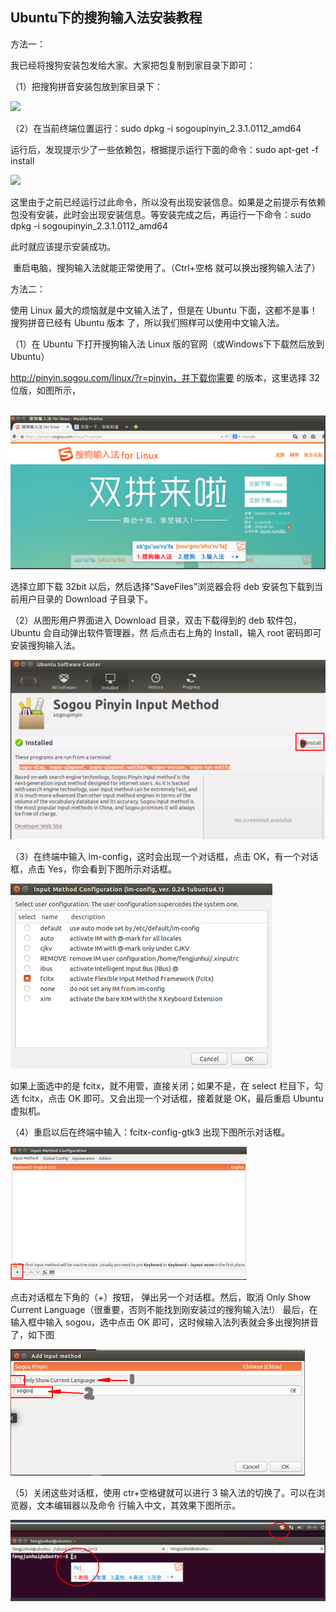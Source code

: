 ## Ubuntu下的搜狗输入法安装教程

方法一：

我已经将搜狗安装包发给大家。大家把包复制到家目录下即可：

（1）把搜狗拼音安装包放到家目录下：

![](D:\1_Ub_Share\0_Ebook\4_AI聊天机器人\AI_Wu-kong\2_Linux下搜狗输入法安装.assets\1583557527441.png)

（2）在当前终端位置运行：sudo dpkg -i sogoupinyin_2.3.1.0112_amd64

运行后，发现提示少了一些依赖包，根据提示运行下面的命令：sudo apt-get -f install

![](D:\1_Ub_Share\0_Ebook\4_AI聊天机器人\AI_Wu-kong\2_Linux下搜狗输入法安装.assets\1583557654466.png)

这里由于之前已经运行过此命令，所以没有出现安装信息。如果是之前提示有依赖包没有安装，此时会出现安装信息。等安装完成之后，再运行一下命令：sudo dpkg -i sogoupinyin_2.3.1.0112_amd64

此时就应该提示安装成功。

​    重启电脑，搜狗输入法就能正常使用了。（Ctrl+空格   就可以换出搜狗输入法了）

方法二：

使用 Linux 最大的烦恼就是中文输入法了，但是在 Ubuntu 下面，这都不是事！搜狗拼音已经有 Ubuntu 版本 了，所以我们照样可以使用中文输入法。

（1）在 Ubuntu 下打开搜狗输入法 Linux 版的官网（或Windows下下载然后放到Ubuntu）

 http://pinyin.sogou.com/linux/?r=pinyin，并下载你需要 的版本，这里选择 32 位版，如图所示，

​             ![image-20200115094730521](2_Linux下搜狗输入法安装.assets/image-20200115094730521.png)                  

选择立即下载 32bit 以后，然后选择“SaveFiles”浏览器会将 deb 安装包下载到当前用户目录的 Download 子目录下。

（2）从图形用户界面进入 Download 目录，双击下载得到的 deb 软件包，Ubuntu 会自动弹出软件管理器，然 后点击右上角的 Install，输入 root 密码即可安装搜狗输入法。

 ![image-20200115094737016](2_Linux下搜狗输入法安装.assets/image-20200115094737016.png)

（3）在终端中输入 im-config，这时会出现一个对话框，点击 OK，有一个对话框，点击 Yes，你会看到下图所示对话框。

 ![image-20200115094743383](2_Linux下搜狗输入法安装.assets/image-20200115094743383.png)

如果上面选中的是 fcitx，就不用管，直接关闭；如果不是，在 select 栏目下，勾选 fcitx，点击 OK 即可。又会出现一个对话框，接着就是 OK，最后重启 Ubuntu 虚拟机。

（4）重启以后在终端中输入：fcitx-config-gtk3 出现下图所示对话框。

 ![image-20200115094752740](2_Linux下搜狗输入法安装.assets/image-20200115094752740.png)

点击对话框左下角的（+）按钮， 弹出另一个对话框。然后，取消 Only Show Current Language（很重要，否则不能找到刚安装过的搜狗输入法!） 最后，在输入框中输入 sogou，选中点击 OK 即可，这时候输入法列表就会多出搜狗拼音了，如下图

 ![image-20200115094759544](2_Linux下搜狗输入法安装.assets/image-20200115094759544.png)

（5）关闭这些对话框，使用 ctr+空格键就可以进行 3 输入法的切换了。可以在浏览器，文本编辑器以及命令 行输入中文，其效果下图所示。

 ![image-20200115094805476](2_Linux下搜狗输入法安装.assets/image-20200115094805476.png)

 